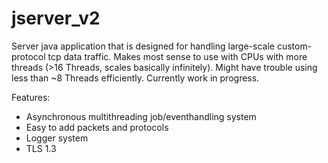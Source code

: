 # jserver_v2
Server java application that is designed for handling large-scale custom-protocol tcp data traffic.
Makes most sense to use with CPUs with more threads (>16 Threads, scales basically infinitely).
Might have trouble using less than ~8 Threads efficiently.
Currently work in progress.

Features:
- Asynchronous multithreading job/eventhandling system
- Easy to add packets and protocols
- Logger system
- TLS 1.3

